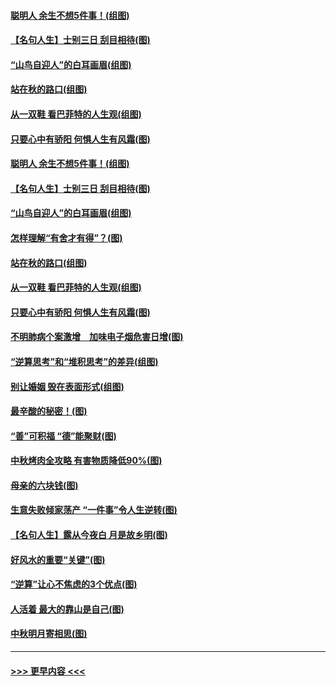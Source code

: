 #### [聪明人 余生不想5件事！(组图)](../pages/p8/907364.md?t=09152122) 
#### [【名句人生】士别三日 刮目相待(图)](../pages/p8/906988.md?t=09152122) 
#### [“山鸟自迎人”的白耳画眉(组图)](../pages/p8/907332.md?t=09152122) 
#### [站在秋的路口(组图)](../pages/p8/906914.md?t=09152122) 
#### [从一双鞋 看巴菲特的人生观(组图)](../pages/p8/907311.md?t=09152122) 
#### [只要心中有骄阳 何惧人生有风霜(图)](../pages/p8/907320.md?t=09152122) 
#### [聪明人 余生不想5件事！(组图)](../pages/p8/907364.md?t=09152122) 
#### [【名句人生】士别三日 刮目相待(图)](../pages/p8/906988.md?t=09152122) 
#### [“山鸟自迎人”的白耳画眉(组图)](../pages/p8/907332.md?t=09152122) 
#### [怎样理解“有舍才有得”？(图)](../pages/p8/906872.md?t=09152122) 
#### [站在秋的路口(组图)](../pages/p8/906914.md?t=09152122) 
#### [从一双鞋 看巴菲特的人生观(组图)](../pages/p8/907311.md?t=09152122) 
#### [只要心中有骄阳 何惧人生有风霜(图)](../pages/p8/907320.md?t=09152122) 
#### [不明肺病个案激增　加味电子烟危害日增(图)](../pages/p8/907307.md?t=09152122) 
#### [“逆算思考”和“堆积思考”的差异(组图)](../pages/p8/907229.md?t=09152122) 
#### [别让婚姻 毁在表面形式(组图)](../pages/p8/907118.md?t=09152122) 
#### [最辛酸的秘密！(图)](../pages/p8/906327.md?t=09152122) 
#### [“善”可积福 “德”能聚财(图)](../pages/p8/906906.md?t=09152122) 
#### [中秋烤肉全攻略 有害物质降低90%(图)](../pages/p8/907227.md?t=09152122) 
#### [母亲的六块钱(图)](../pages/p8/907107.md?t=09152122) 
#### [生意失败倾家荡产 “一件事”令人生逆转(图)](../pages/p8/907101.md?t=09152122) 
#### [【名句人生】露从今夜白 月是故乡明(图)](../pages/p8/906558.md?t=09152122) 
#### [好风水的重要“关键”(图)](../pages/p8/907087.md?t=09152122) 
#### [“逆算”让心不焦虑的3个优点(图)](../pages/p8/907070.md?t=09152122) 
#### [人活着 最大的靠山是自己(图)](../pages/p8/906329.md?t=09152122) 
#### [中秋明月寄相思(图)](../pages/p8/906932.md?t=09152122) 

----
#### [ >>> 更早内容 <<< ](../indexes/p8-earlier.md)
